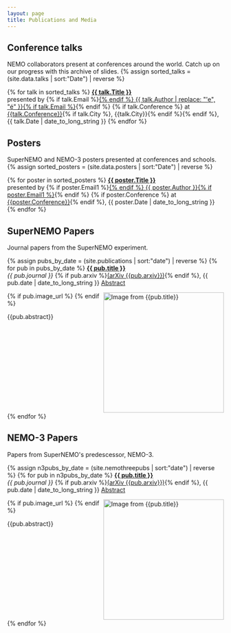 ```yaml
---
layout: page
title: Publications and Media
---
```


Conference talks
----------------
NEMO collaborators present at conferences around the world. Catch up on our progress with this archive of slides.
{% assign sorted_talks = (site.data.talks | sort:"Date") | reverse %}

{% for talk in sorted_talks %}
<a href="assets/talks/{{ talk.Pdf }}.pdf" target="_blank"> <strong>{{ talk.Title }}</strong></a><br/> presented by {% if talk.Email %}<a href="mailto:{{talk.Email}}?Subject=SuperNEMO%20presentation%20enquiry" target="_top">{% endif %} {{ talk.Author | replace: "'e", "é" }}{% if talk.Email %}</a>{% endif %} {% if talk.Conference %} at <a href="{{talk.ConferenceUrl}}" target="_blank">{{talk.Conference}}</a>{% if talk.City %}, {{talk.City}}{% endif %}{% endif %}, {{ talk.Date | date_to_long_string }}
{% endfor %}

Posters
-------
SuperNEMO and NEMO-3 posters presented at conferences and schools.
{% assign sorted_posters = (site.data.posters | sort:"Date") | reverse %}

{% for poster in sorted_posters %}
<a href="{{ poster.Pdf }}" target="_blank"> <strong>{{ poster.Title }}</strong></a><br/> presented by {% if poster.Email1 %}<a href="mailto:{{poster.Email1}}?Subject=SuperNEMO%20poster%20enquiry" target="_top">{% endif %} {{ poster.Author }}{% if poster.Email1 %}</a>{% endif %} {% if poster.Conference %} at <a href="{{poster.ConferenceUrl}}" target="_blank">{{poster.Conference}}</a>{% endif %}, {{ poster.Date | date_to_long_string }}
{% endfor %}


SuperNEMO Papers
----------------
Journal papers from the SuperNEMO experiment.

{% assign pubs_by_date = (site.publications | sort:"date") | reverse %}
{% for pub in pubs_by_date %}
<a href="http://dx.doi.org/{{ pub.doi }}" target="_blank"> <strong>{{ pub.title }}</strong></a><br/> _{{ pub.journal }}_ {% if pub.arxiv %}<a href="https://arxiv.org/abs/{{pub.arxiv}}" target="_blank">(arXiv {{pub.arxiv}})</a>{% endif %}, {{ pub.date | date_to_long_string }}
<a role="button" data-toggle="collapse" href="#{{pub.doi| slugify}}" aria-expanded="false" aria-controls="{{pub.doi| slugify}}">Abstract</a>
<div  class="collapse" id="{{pub.doi| slugify}}">
<div class="well" style="overflow:auto">
{% if pub.image_url %}
<img src="{{pub.image_url}}" style="float:right; height:20em" alt="Image from {{pub.title}}">
{% endif %}
<p>{{pub.abstract}}</p>
</div>
</div>
{% endfor %}

NEMO-3 Papers
-------------
Papers from SuperNEMO's predescessor, NEMO-3.

{% assign n3pubs_by_date = (site.nemothreepubs  | sort:"date") | reverse %}
{% for pub in n3pubs_by_date %}
<a href="http://dx.doi.org/{{ pub.doi }}" target="_blank"> <strong>{{ pub.title }}</strong></a><br/> _{{ pub.journal }}_ {% if pub.arxiv %}<a href="https://arxiv.org/abs/{{pub.arxiv}}" target="_blank">(arXiv {{pub.arxiv}})</a>{% endif %}, {{ pub.date | date_to_long_string }}
<a role="button" data-toggle="collapse" href="#{{pub.doi| slugify}}" aria-expanded="false" aria-controls="{{pub.doi| slugify}}">Abstract</a>
<div  class="collapse" id="{{pub.doi| slugify}}">
<div class="well" style="overflow:auto">
{% if pub.image_url %}
<img src="{{pub.image_url}}" style="float:right; height:20em" alt="Image from {{pub.title}}">
{% endif %}
<p>{{pub.abstract}}</p>
</div>
</div>
{% endfor %}

